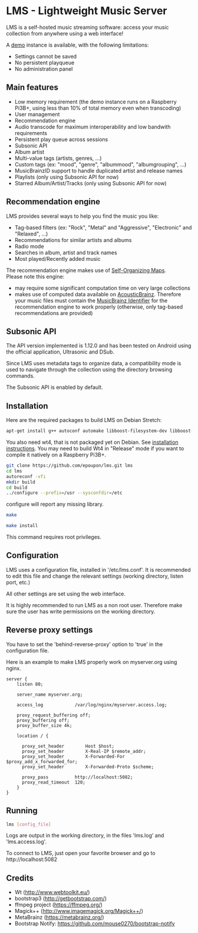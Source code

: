# LMS - Lightweight Music Server

LMS is a self-hosted music streaming software: access your music collection from anywhere using a web interface!

A [demo](http://lms.demo.poupon.io) instance is available, with the following limitations:
- Settings cannot be saved
- No persistent playqueue
- No administration panel

## Main features
- Low memory requirement (the demo instance runs on a Raspberry Pi3B+, using less than 10% of total memory even when transcoding)
- User management
- Recommendation engine
- Audio transcode for maximum interoperability and low bandwith requirements
- Persistent play queue across sessions
- Subsonic API
- Album artist
- Multi-value tags (artists, genres, ...)
- Custom tags (ex: "mood", "genre", "albummood", "albumgrouping", ...)
- MusicBrainzID support to handle duplicated artist and release names
- Playlists (only using Subsonic API for now)
- Starred Album/Artist/Tracks (only using Subsonic API for now)

## Recommendation engine
LMS provides several ways to help you find the music you like:
- Tag-based filters (ex: "Rock", "Metal" and "Aggressive", "Electronic" and "Relaxed", ...)
- Recommendations for similar artists and albums
- Radio mode
- Searches in album, artist and track names
- Most played/Recently added music

The recommendation engine makes use of [Self-Organizing Maps](https://en.wikipedia.org/wiki/Self-organizing_map).</br>
Please note this engine:
- may require some significant computation time on very large collections
- makes use of computed data available on [AcousticBrainz](https://acousticbrainz.org/). Therefore your music files must contain the [MusicBrainz Identifier](https://musicbrainz.org/doc/MusicBrainz_Identifier) for the recommendation engine to work properly (otherwise, only tag-based recommendations are provided)

## Subsonic API
The API version implemented is 1.12.0 and has been tested on Android using the official application, Ultrasonic and DSub.

Since LMS uses metadata tags to organize data, a compatibility mode is used to navigate through the collection using the directory browsing commands.

The Subsonic API is enabled by default.

## Installation
Here are the required packages to build LMS on Debian Stretch:
```sh
apt-get install g++ autoconf automake libboost-filesystem-dev libboost-system-dev libavcodec-dev libavutil-dev libavformat-dev libav-tools libmagick++-dev libpstreams-dev libconfig++-dev libpstreams-dev ffmpeg libtag1-dev
```

You also need wt4, that is not packaged yet on Debian. See [installation instructions](https://www.webtoolkit.eu/wt/doc/reference/html/InstallationUnix.html). You may need to build Wt4 in "Release" mode if you want to compile it natively on a Raspberry Pi3B+.

```sh
git clone https://github.com/epoupon/lms.git lms
cd lms
autoreconf -vfi
mkdir build
cd build
../configure --prefix=/usr --sysconfdir=/etc
```
configure will report any missing library.

```sh
make
```

```sh
make install
```
This command requires root privileges.

## Configuration
LMS uses a configuration file, installed in '/etc/lms.conf'. It is recommended to edit this file and change the relevant settings (working directory, listen port, etc.)

All other settings are set using the web interface.

It is highly recommended to run LMS as a non root user. Therefore make sure the user has write permissions on the working directory.

## Reverse proxy settings
You have to set the 'behind-reverse-proxy' option to 'true' in the configuration file.

Here is an example to make LMS properly work on myserver.org using nginx.
```
server {
    listen 80;

    server_name myserver.org;

    access_log            /var/log/nginx/myserver.access.log;

    proxy_request_buffering off;
    proxy_buffering off;
    proxy_buffer_size 4k;

    location / {

      proxy_set_header        Host $host;
      proxy_set_header        X-Real-IP $remote_addr;
      proxy_set_header        X-Forwarded-For $proxy_add_x_forwarded_for;
      proxy_set_header        X-Forwarded-Proto $scheme;

      proxy_pass          http://localhost:5082;
      proxy_read_timeout  120;
    }
}
```

## Running
```sh
lms [config_file]
```
Logs are output in the working directory, in the files 'lms.log' and 'lms.access.log'.

To connect to LMS, just open your favorite browser and go to http://localhost:5082

## Credits
- Wt (http://www.webtoolkit.eu/)
- bootstrap3 (http://getbootstrap.com/)
- ffmpeg project (https://ffmpeg.org/)
- Magick++ (http://www.imagemagick.org/Magick++/)
- MetaBrainz (https://metabrainz.org/)
- Bootstrap Notify: https://github.com/mouse0270/bootstrap-notify

